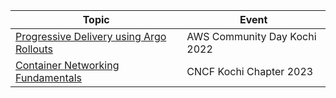 
| Topic | Event 
|-------|------
| [Progressive Delivery using Argo Rollouts](./acd-kochi-29oct222/README.md) | AWS Community Day Kochi 2022
| [Container Networking Fundamentals](./cncf-kochi-29apr2023/README.md) | CNCF Kochi Chapter 2023

